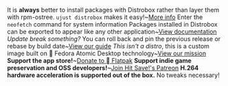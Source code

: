It is **always** better to install packages with Distrobox rather than layer them with rpm-ostree. `ujust distrobox` makes it easy!~[More info](https://universal-blue.discourse.group/docs?topic=35)
Enter the `neofetch` command for system information
Packages installed in Distrobox can be exported to appear like any other application~[View documentation](https://distrobox.it/usage/distrobox-export/)
*Update break something?* You can roll back and pin the previous release or rebase by build date~[View our guide](https://universal-blue.discourse.group/docs?topic=36)
*This isn't a distro*, this is a custom image built on  Fedora Atomic Desktop technology~[View our mission](https://ublue.it/mission/)
**Support the app store!**~[Donate to  Flatpak](https://opencollective.com/flatpak)
**Support indie game preservation and OSS developers!**~[Join Hit Save!'s Patreon](https://patreon.com/hitsave)
**H.264 hardware acceleration is supported out of the box.** No tweaks necessary!